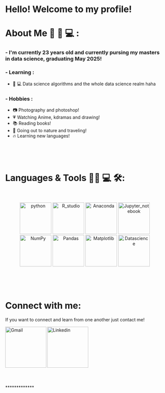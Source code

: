 # Hello! Welcome to my profile!
# About Me 💬 👩 💻  :

### - I'm currently 23 years old and currently pursing my masters in data science, graduating May 2025!

### - Learning :
- 👩 💻 Data science algorithms and the whole data science realm haha

### - Hobbies : 
- 📷 Photography and photoshop!
- 💗 Watching Anime, kdramas and drawing!
- 📚 Reading books!
- 🌇 Going out to nature and traveling!
- 🔥 Learning new languages!
</br>
</br>
</br>

# Languages & Tools 👩‍💻 💻 🛠:
</br>

<p align="center">

<img src="https://github.com/Jessme1212/Jessme1212/assets/160553848/07715793-a6f8-4f82-a4cc-47a6d6162700" alt="python" width="100" hight="50">
<img src="https://github.com/Jessme1212/Jessme1212/assets/160553848/64e7d62f-077b-4b52-b81b-1daa0d678e86" alt="R_studio" width="100" hight="50">
<img src="https://github.com/Jessme1212/Jessme1212/assets/160553848/24972fb8-3ea8-4820-9ad7-ff710d070369" alt="Anaconda" width="100" hight="50">
<img src="https://github.com/Jessme1212/Jessme1212/assets/160553848/7d8f9526-79f9-4029-bd3f-211443f41d18" alt="Jupyter_notebook" width="100" hight="50">
<img src="https://github.com/Jessme1212/Jessme1212/assets/160553848/69c75261-8992-4c1b-848c-f1646a010859" alt="NumPy" width="100" hight="50">
<img src="https://github.com/Jessme1212/Jessme1212/assets/160553848/e4e0d2a6-103f-4102-bdb8-6f72d435c21e" alt="Pandas" width="100" hight="50">
<img src="https://github.com/Jessme1212/Jessme1212/assets/160553848/d90ef312-c680-4359-beac-e4783f78e293" alt="Matplotlib" width="100" hight="50">
<img src="https://github.com/Jessme1212/Jessme1212/assets/160553848/d3c8b4f8-da11-4c8e-8ef6-8baa78e5c0f0" alt="Datascience" width="100" hight="50">

</p>
</br>
</br>
</br>

# Connect with me:
If you want to connect and learn from one another just contact me!

<a href="mailto:jessicame7079@gmail.com">
 <img align="left" alt="Gmail" width="130" hight="100" src="https://github.com/Jessme1212/Jessme1212/assets/160553848/0b5f36e1-96ec-4845-a517-b6b579247766" />
</a>
<a href="https://www.linkedin.com/in/jessica-meza-perez-b88696184">
 
  <img align="left" alt="Linkedin" width="130" hight="100" src="https://github.com/Jessme1212/Jessme1212/assets/160553848/683efedd-7a80-44f9-8a71-82c8bddb8e3e" />
</br>
</br>
</br>
</a>
 </p>
 

</br>
</br>
</br>
</br>
</br>
</br>
</br>
*************
